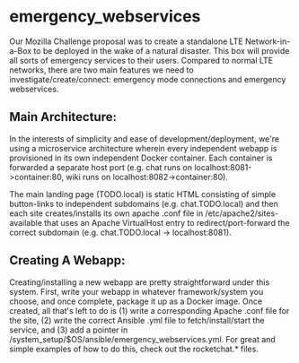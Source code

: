 # emergency_webservices
Our Mozilla Challenge proposal was to create a standalone LTE Network-in-a-Box to be deployed in the wake of a natural disaster. This box will provide all sorts of emergency services to their users. Compared to normal LTE networks, there are two main features we need to investigate/create/connect: emergency mode connections and emergency webservices.

<!-- ## Emergency Mode Connections: -->
<!-- Per the LTE spec, normal SIM cards (i.e. issued by a major telecom carrier) will perform authentication upon network join, and will explicitly not connect to non-authenticated towers *EXCEPT* in emergency mode. Emergency mode joins are specifically non-authenticated and *only* initiated if the phone cannot contact any authenticated towers. -->

## Main Architecture:
In the interests of simplicity and ease of development/deployment, we're using a microservice architecture wherein every independent webapp is provisioned in its own independent Docker container. Each container is forwarded a separate host port (e.g. chat runs on localhost:8081->container:80, wiki runs on localhost:8082->container:80).

The main landing page (TODO.local) is static HTML consisting of simple button-links to independent subdomains (e.g. chat.TODO.local) and then each site creates/installs its own apache .conf file in /etc/apache2/sites-available that uses an Apache VirtualHost entry to redirect/port-forward the correct subdomain (e.g. chat.TODO.local -> localhost:8081).

## Creating A Webapp:
Creating/installing a new webapp are pretty straightforward under this system. First, write your webapp in whatever framework/system you choose, and once complete, package it up as a Docker image. Once created, all that's left to do is (1) write a corresponding Apache .conf file for the site, (2) write the correct Ansible .yml file to fetch/install/start the service, and (3) add a pointer in /system_setup/$OS/ansible/emergency_webservices.yml. For great and simple examples of how to do this, check out the rocketchat.* files.